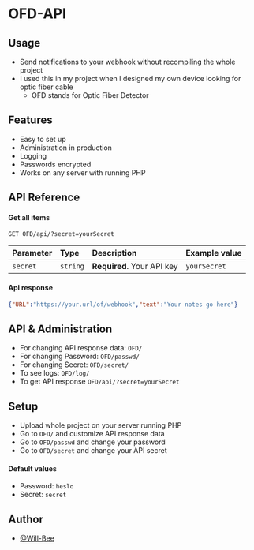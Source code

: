 # OFD-API

## Usage
- Send notifications to your webhook without recompiling the whole project
- I used this in my project when I designed my own device looking for optic fiber cable
    - OFD stands for Optic Fiber Detector


## Features

- Easy to set up
- Administration in production
- Logging
- Passwords encrypted
- Works on any server with running PHP


## API Reference

#### Get all items

```http
GET OFD/api/?secret=yourSecret
```

| Parameter | Type     | Description                | Example value |
| :-------- | :------- | :------------------------- |:--------------|
| `secret`  | `string` | **Required**. Your API key | `yourSecret`  |


#### Api response

```json
{"URL":"https://your.url/of/webhook","text":"Your notes go here"}
```


## API & Administration

- For changing API response data: `OFD/`
- For changing Password: `OFD/passwd/`
- For changing Secret: `OFD/secret/`
- To see logs: `OFD/log/`
- To get API response `OFD/api/?secret=yourSecret`
## Setup

- Upload whole project on your server running PHP
- Go to `OFD/` and customize API response data
- Go to `OFD/passwd` and change your password
- Go to `OFD/secret` and change your API secret

#### Default values
- Password: `heslo`
- Secret: `secret`
## Author

- [@Will-Bee](https://github.com/Will-Bee)

